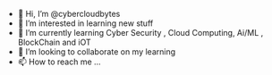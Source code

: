 - 👋 Hi, I’m @cybercloudbytes
- 👀 I’m interested in learning new stuff
- 🌱 I’m currently learning Cyber Security , Cloud Computing, Ai/ML , BlockChain and iOT
- 💞️ I’m looking to collaborate on my learning
- 📫 How to reach me ...

<!---
cybercloudbytes/cybercloudbytes is a ✨ special ✨ repository because its `README.md` (this file) appears on your GitHub profile.
You can click the Preview link to take a look at your changes.
--->
